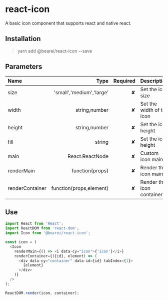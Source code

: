 # react-icon

A basic icon component that supports react and native react.

## Installation

> yarn add @bearei/react-icon --save

## Parameters

| Name            |                     Type | Required | Description               |
| :-------------- | -----------------------: | -------: | :------------------------ |
| size            | 'small','medium','large' |        ✘ | Set the icon size         |
| width           |            string,number |        ✘ | Set the width of the icon |
| height          |            string,number |        ✘ | Set the icon height       |
| fill            |                   string |        ✘ | Set the icon height       |
| main            |          React.ReactNode |        ✘ | Custom icon main          |
| renderMain      |          function(props) |        ✘ | Render the icon main      |
| renderContainer |  function(props,element) |        ✘ | Render the icon container |

## Use

```typescript
import React from 'React';
import ReactDOM from 'react-dom';
import Icon from '@bearei/react-icon';

const icon = (
  <Icon
    renderMain={() => <i data-cy="icon">{'icon'}</i>}
    renderContainer={({id}, element) => (
      <div data-cy="container" data-id={id} tabIndex={1}>
        {element}
      </div>
    )}
  />
);

ReactDOM.render(icon, container);
```
